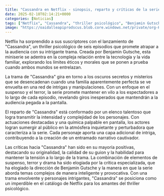 ```yaml
---
title: "Cassandra en Netflix - sinopsis, reparto y críticas de la serie alemana"
date: 2025-02-18T02:14:21+0000
categories: [Noticias]
tags: ["Netflix", "Cassandra", "thriller psicológico", "Benjamin Gutsche", "tecnología", "vida familiar", "suspenso", "terror."]
image: "https://oaidalleapiprodscus.blob.core.windows.net/private/org-HKmKxpuNw3Y88lm4EBrIPq0n/user-ZwiCXOggLL8ZNNKE2g7rXFmV/img-KcyBGxKCC0wxRzzYnSeXaHyx.png?st=2025-02-18T01%3A14%3A21Z&se=2025-02-18T03%3A14%3A21Z&sp=r&sv=2024-08-04&sr=b&rscd=inline&rsct=image/png&skoid=d505667d-d6c1-4a0a-bac7-5c84a87759f8&sktid=a48cca56-e6da-484e-a814-9c849652bcb3&skt=2025-02-17T10%3A06%3A52Z&ske=2025-02-18T10%3A06%3A52Z&sks=b&skv=2024-08-04&sig=pWD0fQzbu7ciq5XPjf67sR/q3UkpHZRVerlYPgVa3bg%3D"
---
```


Netflix ha sorprendido a sus suscriptores con el lanzamiento de "Cassandra", un thriller psicológico de seis episodios que promete atrapar a la audiencia con su intrigante trama. Creada por Benjamin Gutsche, esta miniserie se adentra en la compleja relación entre la tecnología y la vida familiar, explorando los límites éticos y morales que se ponen a prueba cuando ambos mundos se entrelazan.

La trama de "Cassandra" gira en torno a los oscuros secretos y misterios que se desencadenan cuando una familia aparentemente perfecta se ve envuelta en una red de intrigas y manipulaciones. Con un enfoque en el suspenso y el terror, la serie promete mantener en vilo a los espectadores a lo largo de cada episodio, revelando giros inesperados que mantendrán a la audiencia pegada a la pantalla.

El reparto de "Cassandra" está conformado por un elenco talentoso que logra transmitir la intensidad y complejidad de los personajes. Con actuaciones destacadas y una química palpable en pantalla, los actores logran sumergir al público en la atmósfera inquietante y perturbadora que caracteriza a la serie. Cada personaje aporta una capa adicional de intriga, contribuyendo a la creación de un entramado narrativo cautivador.

Las críticas hacia "Cassandra" han sido en su mayoría positivas, destacando su originalidad, la calidad de su guion y la habilidad para mantener la tensión a lo largo de la trama. La combinación de elementos de suspenso, terror y drama ha sido elogiada por la crítica especializada, que ha elogiado la dirección de Benjamin Gutsche y la manera en que la serie aborda temas complejos de manera inteligente y provocativa. Con una trama envolvente y personajes intrigantes, "Cassandra" se posiciona como un imperdible en el catálogo de Netflix para los amantes del thriller psicológico.
    